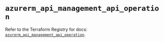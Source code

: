 # `azurerm_api_management_api_operation`

Refer to the Terraform Registry for docs: [`azurerm_api_management_api_operation`](https://registry.terraform.io/providers/hashicorp/azurerm/4.10.0/docs/resources/api_management_api_operation).
